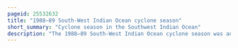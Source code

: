 ```yaml
---
pageid: 25532632
title: "1988–89 South-West Indian Ocean cyclone season"
short_summary: "Cyclone season in the Southwest Indian Ocean"
description: "The 1988–89 South-West Indian Ocean cyclone season was an active season that featured several storms moving near or over the Mascarene Islands or Madagascar. The eleven tropical Storms was two greater than Average, of which five became tropical Cyclones – a Storm with Maximum sustained winds over 10 Minutes of 120 Km/H or greater. Storms were monitored in an official Capacity by the Mto-France Office on Runion Island as well as the american Joint Typhoon warning Center on an unofficial Base. The Season began early with the moderate tropical Storm Adelinina Forming in early November and continued until the Middle of April. Adelinina was one of two Storms to form in november the other being tropical Cyclone Barisaona crossed from the adjacent australian Basin."
---
```


